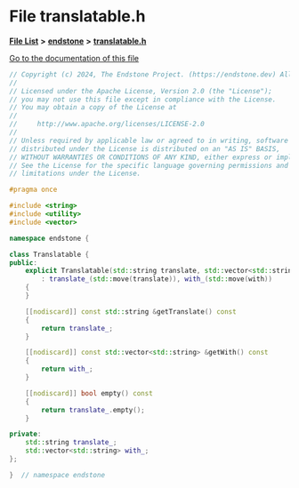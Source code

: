 

# File translatable.h

[**File List**](files.md) **>** [**endstone**](dir_6cf277b678674f97c7a2b6b3b2447b33.md) **>** [**translatable.h**](translatable_8h.md)

[Go to the documentation of this file](translatable_8h.md)


```C++
// Copyright (c) 2024, The Endstone Project. (https://endstone.dev) All Rights Reserved.
//
// Licensed under the Apache License, Version 2.0 (the "License");
// you may not use this file except in compliance with the License.
// You may obtain a copy of the License at
//
//     http://www.apache.org/licenses/LICENSE-2.0
//
// Unless required by applicable law or agreed to in writing, software
// distributed under the License is distributed on an "AS IS" BASIS,
// WITHOUT WARRANTIES OR CONDITIONS OF ANY KIND, either express or implied.
// See the License for the specific language governing permissions and
// limitations under the License.

#pragma once

#include <string>
#include <utility>
#include <vector>

namespace endstone {

class Translatable {
public:
    explicit Translatable(std::string translate, std::vector<std::string> with = {})
        : translate_(std::move(translate)), with_(std::move(with))
    {
    }

    [[nodiscard]] const std::string &getTranslate() const
    {
        return translate_;
    }

    [[nodiscard]] const std::vector<std::string> &getWith() const
    {
        return with_;
    }

    [[nodiscard]] bool empty() const
    {
        return translate_.empty();
    }

private:
    std::string translate_;
    std::vector<std::string> with_;
};

}  // namespace endstone
```


